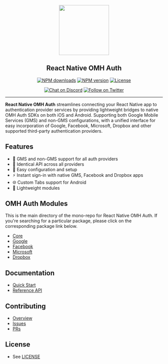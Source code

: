 <p align="center">
  <a href="https://www.openmobilehub.com/">
    <img width="160px" src="https://www.openmobilehub.com/images/logo/omh_logo.png"/><br/>
  </a>
  <h2 align="center">React Native OMH Auth</h2>
</p>

<p align="center">
  <a href="https://www.npmjs.com/package/@openmobilehub/auth-core"><img src="https://img.shields.io/npm/dm/@openmobilehub/auth-core.svg?style=flat" alt="NPM downloads"/></a>
  <a href="https://www.npmjs.com/package/@openmobilehub/auth-core"><img src="https://img.shields.io/npm/v/@openmobilehub/auth-core.svg?style=flat" alt="NPM version"/></a>
  <a href="/LICENSE"><img src="https://img.shields.io/npm/l/@openmobilehub/auth-core.svg?style=flat" alt="License"/></a>
</p>

<p align="center">
  <a href="https://discord.com/invite/yTAFKbeVMw"><img src="https://img.shields.io/discord/1115727214827278446.svg?style=flat&colorA=7289da&label=Chat%20on%20Discord" alt="Chat on Discord"/></a>
  <a href="https://twitter.com/openmobilehub"><img src="https://img.shields.io/twitter/follow/rnfirebase.svg?style=flat&colorA=1da1f2&colorB=&label=Follow%20on%20Twitter" alt="Follow on Twitter"/></a>
</p>

---

**React Native OMH Auth** streamlines connecting your React Native app to authentication provider services by providing lightweight bridges to native OMH Auth SDKs on both iOS and Android. Supporting both Google Mobile Services (GMS) and non-GMS configurations, with a unified interface for easy incorporation of Google, Facebook, Microsoft, Dropbox and other supported third-party authentication providers.

## Features

- 📱 GMS and non-GMS support for all auth providers
- 🔗 Identical API across all providers
- 🌱 Easy configuration and setup
- ⚡️ Instant sign-in with native GMS, Facebook and Dropbox apps
- 🌐 Custom Tabs support for Android
- 💨 Lightweight modules

## OMH Auth Modules

This is the main directory of the mono-repo for React Native OMH Auth. If you're searching for a particular package, please click on the corresponding package link below.

- [Core](https://special-barnacle-93vn82m.pages.github.io/docs/core)
- [Google](https://special-barnacle-93vn82m.pages.github.io/docs/google)
- [Facebook](https://special-barnacle-93vn82m.pages.github.io/docs/facebook)
- [Microsoft](https://special-barnacle-93vn82m.pages.github.io/docs/microsoft)
- [Dropbox](https://special-barnacle-93vn82m.pages.github.io/docs/dropbox)

## Documentation

- [Quick Start](https://special-barnacle-93vn82m.pages.github.io/docs/getting-started)
- [Reference API](https://special-barnacle-93vn82m.pages.github.io/docs/api)

## Contributing

- [Overview](https://special-barnacle-93vn82m.pages.github.io/docs/contributing)
- [Issues](https://github.com/openmobilehub/react-native-omh-auth/issues)
- [PRs](https://github.com/openmobilehub/react-native-omh-auth/pulls)

## License

- See [LICENSE](https://github.com/openmobilehub/react-native-omh-auth/blob/main/LICENSE)
